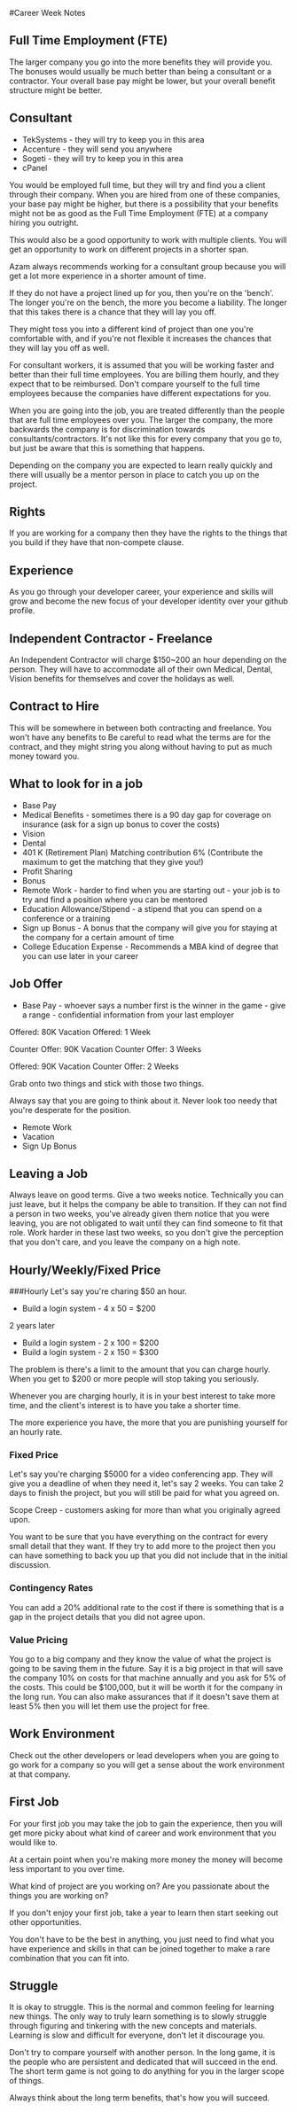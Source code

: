 #Career Week Notes

## Full Time Employment (FTE)
The larger company you go into the more benefits they will provide you. The bonuses would usually be much better than being a consultant or a contractor. Your overall base pay might be lower, but your overall benefit structure might be better.

## Consultant
* TekSystems - they will try to keep you in this area
* Accenture - they will send you anywhere
* Sogeti - they will try to keep you in this area
* cPanel

You would be employed full time, but they will try and find you a client through their company. When you are hired from one of these companies, your base pay might be higher, but there is a possibility that your benefits might not be as good as the Full Time Employment (FTE) at a company hiring you outright.

This would also be a good opportunity to work with multiple clients. You will get an opportunity to work on different projects in a shorter span.

Azam always recommends working for a consultant group because you will get a lot more experience in a shorter amount of time.

If they do not have a project lined up for you, then you're on the 'bench'. The longer you're on the bench, the more you become a liability. The longer that this takes there is a chance that they will lay you off.

They might toss you into a different kind of project than one you're comfortable with, and if you're not flexible it increases the chances that they will lay you off as well.

For consultant workers, it is assumed that you will be working faster and better than their full time employees. You are billing them hourly, and they expect that to be reimbursed. Don't compare yourself to the full time employees because the companies have different expectations for you.

When you are going into the job, you are treated differently than the people that are full time employees over you. The larger the company, the more backwards the company is for discrimination towards consultants/contractors. It's not like this for every company that you go to, but just be aware that this is something that happens.

Depending on the company you are expected to learn really quickly and there will usually be a mentor person in place to catch you up on the project.

## Rights
If you are working for a company then they have the rights to the things that you build if they have that non-compete clause.

## Experience
As you go through your developer career, your experience and skills will grow and become the new focus of your developer identity over your github profile.

## Independent Contractor - Freelance
An Independent Contractor will charge $150~200 an hour depending on the person. They will have to accommodate all of their own Medical, Dental, Vision benefits for themselves and cover the holidays as well.

## Contract to Hire
This will be somewhere in between both contracting and freelance. You won't have any benefits to  Be careful to read what the terms are for the contract, and they might string you along without having to put as much money toward you.

## What to look for in a job
* Base Pay
* Medical Benefits - sometimes there is a 90 day gap for coverage on insurance (ask for a sign up bonus to cover the costs)
* Vision
* Dental
* 401 K (Retirement Plan) Matching contribution 6% (Contribute the maximum to get the matching that they give you!)
* Profit Sharing
* Bonus
* Remote Work - harder to find when you are starting out - your job is to try and find a position where you can be mentored
* Education Allowance/Stipend - a stipend that you can spend on a conference or a training
* Sign up Bonus - A bonus that the company will give you for staying at the company for a certain amount of time
* College Education Expense - Recommends a MBA kind of degree that you can use later in your career

## Job Offer
* Base Pay - whoever says a number first is the winner in the game - give a range - confidential information from your last employer

Offered: 80K
Vacation Offered: 1 Week

Counter Offer: 90K
Vacation Counter Offer: 3 Weeks

Offered: 90K
Vacation Counter Offer: 2 Weeks

Grab onto two things and stick with those two things.

Always say that you are going to think about it. Never look too needy that you're desperate for the position.

* Remote Work
* Vacation
* Sign Up Bonus

## Leaving a Job
Always leave on good terms.
Give a two weeks notice. Technically you can just leave, but it helps the company be able to transition.
If they can not find a person in two weeks, you've already given them notice that you were leaving, you are not obligated to wait until they can find someone to fit that role.
Work harder in these last two weeks, so you don't give the perception that you don't care, and you leave the company on a high note.

## Hourly/Weekly/Fixed Price

###Hourly
Let's say you're charing $50 an hour.

- Build a login system - 4 x 50 = $200

2 years later

- Build a login system - 2 x 100 = $200
- Build a login system - 2 x 150 = $300

The problem is there's a limit to the amount that you can charge hourly. When you get to $200 or more people will stop taking you seriously. 

Whenever you are charging hourly, it is in your best interest to take more time, and the client's interest is to have you take a shorter time.

The more experience you have, the more that you are punishing yourself for an hourly rate.

### Fixed Price
Let's say you're charging $5000 for a video conferencing app.
They will give you a deadline of when they need it, let's say 2 weeks.
You can take 2 days to finish the project, but you will still be paid for what you agreed on.

Scope Creep - customers asking for more than what you originally agreed upon.

You want to be sure that you have everything on the contract for every small detail that they want. If they try to add more to the project then you can have something to back you up that you did not include that in the initial discussion.

### Contingency Rates
You can add a 20% additional rate to the cost if there is something that is a gap in the project details that you did not agree upon.

### Value Pricing
You go to a big company and they know the value of what the project is going to be saving them in the future. Say it is a big project in that will save the company 10% on costs for that machine annually and you ask for 5% of the costs. This could be $100,000, but it will be worth it for the company in the long run. You can also make assurances that if it doesn't save them at least 5% then you will let them use the project for free.

## Work Environment
Check out the other developers or lead developers when you are going to go work for a company so you will get a sense about the work environment at that company.

## First Job
For your first job you may take the job to gain the experience, then you will get more picky about what kind of career and work environment that you would like to.

At a certain point when you're making more money the money will become less important to you over time.

What kind of project are you working on?
Are you passionate about the things you are working on?

If you don't enjoy your first job, take a year to learn then start seeking out other opportunities.

You don't have to be the best in anything, you just need to find what you have experience and skills in that can be joined together to make a rare combination that you can fit into.

## Struggle
It is okay to struggle. This is the normal and common feeling for learning new things. The only way to truly learn something is to slowly struggle through figuring and tinkering with the new concepts and materials. Learning is slow and difficult for everyone, don't let it discourage you.

Don't try to compare yourself with another person. In the long game, it is the people who are persistent and dedicated that will succeed in the end. The short term game is not going to do anything for you in the larger scope of things.

Always think about the long term benefits, that's how you will succeed.